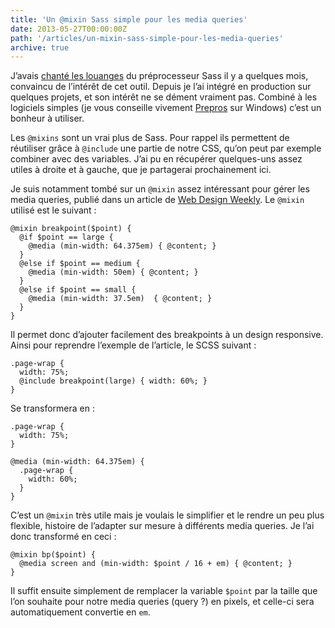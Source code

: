 ```yaml
---
title: 'Un @mixin Sass simple pour les media queries'
date: 2013-05-27T00:00:00Z
path: '/articles/un-mixin-sass-simple-pour-les-media-queries'
archive: true
---
```


J’avais [chanté les louanges](/articles/le-jour-ou-jai-teste-sass/) du préprocesseur Sass il y a quelques mois, convaincu de l’intérêt de cet outil. Depuis je l’ai intégré en production sur quelques projets, et son intérêt ne se dément vraiment pas. Combiné à les logiciels simples (je vous conseille vivement [Prepros](http://alphapixels.com/prepros/) sur Windows) c’est un bonheur à utiliser.

Les `@mixins` sont un vrai plus de Sass. Pour rappel ils permettent de réutiliser grâce à `@include` une partie de notre CSS, qu’on peut par exemple combiner avec des variables. J’ai pu en récupérer quelques-uns assez utiles à droite et à gauche, que je partagerai prochainement ici.

Je suis notamment tombé sur un `@mixin` assez intéressant pour gérer les media queries, publié dans un article de [Web Design Weekly](http://web-design-weekly.com/2013/05/12/handy-sass-mixins/). Le `@mixin` utilisé est le suivant :

    @mixin breakpoint($point) {
      @if $point == large {
        @media (min-width: 64.375em) { @content; }
      }
      @else if $point == medium {
        @media (min-width: 50em) { @content; }
      }
      @else if $point == small {
        @media (min-width: 37.5em)  { @content; }
      }
    }

Il permet donc d’ajouter facilement des breakpoints à un design responsive. Ainsi pour reprendre l’exemple de l’article, le SCSS suivant :

    .page-wrap {
      width: 75%;
      @include breakpoint(large) { width: 60%; }
    }

Se transformera en :

    .page-wrap {
      width: 75%;
    }

    @media (min-width: 64.375em) {
      .page-wrap {
        width: 60%;
      }
    }

C’est un `@mixin` très utile mais je voulais le simplifier et le rendre un peu plus flexible, histoire de l’adapter sur mesure à différents media queries. Je l’ai donc transformé en ceci :

    @mixin bp($point) {
      @media screen and (min-width: $point / 16 + em) { @content; }
    }

Il suffit ensuite simplement de remplacer la variable `$point` par la taille que l’on souhaite pour notre media queries (query ?) en pixels, et celle-ci sera automatiquement convertie en `em`.
